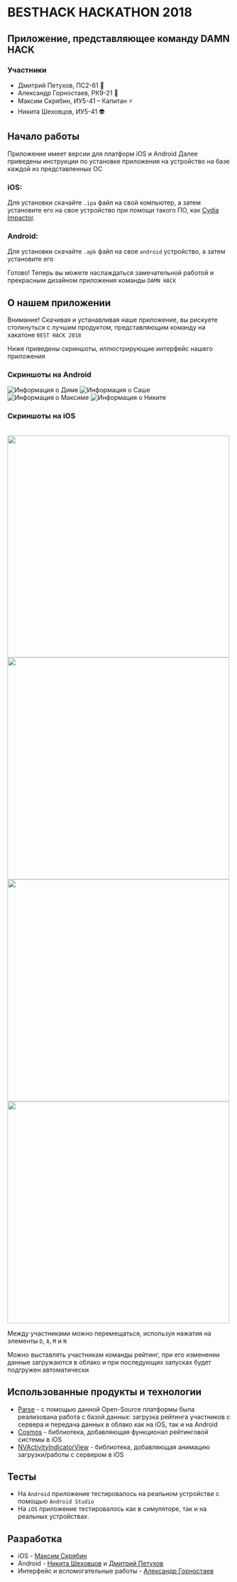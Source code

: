 # BESTHACK HACKATHON 2018
## Приложение, представляющее команду DAMN HACK
### Участники
* Дмитрий Петухов, ПС2-61 :new_moon_with_face:
* Александр Горностаев, РК9-21 :dog:
* Максим Скрябин, ИУ5-41  – Капитан :zap:
* Никита Шеховцов, ИУ5-41 :alien:


## Начало работы
Приложение имеет версии для платформ iOS и Android
Далее приведены инструкции по установке приложения на устройство на базе каждой из представленных ОС
### iOS:
Для установки скачайте `.ipa` файл на свой компьютер, а затем установите его на свое устройство при помощи такого ПО, как [Cydia Impactor](http://www.cydiaimpactor.com).
### Android:
Для установки скачайте `.apk` файл на свое `android` устройство, а затем установите его

Готово! Теперь вы можете наслаждаться замечательной работой и прекрасным дизайном приложения команды ```DAMN HACK```

## О нашем приложении
Внимание! Скачивая и устанавливая наше приложение, вы рискуете столкнуться с лучшим продуктом, представляющим команду на хакатоне ```BEST HACK 2018``` 

Ниже приведены скриншоты, иллюстрирующие интерфейс нашего приложения

### Скриншоты на Android
![Информация о Диме](Скриншоты/android_d.png "") ![Информация о Саше](Скриншоты/android_a.png "")
![Информация о Максиме](Скриншоты/android_m.png "") ![Информация о Никите](Скриншоты/android_n.png "")

### Скриншоты на iOS
<br>
<img height="500" src="https://github.com/moridaffy/hackathon2018/blob/master/Скриншоты/ios_d.png?" /> <img height="500" src="https://github.com/moridaffy/hackathon2018/blob/master/Скриншоты/ios_a.png?" />
<br>
<img height="500" src="https://github.com/moridaffy/hackathon2018/blob/master/Скриншоты/ios_m.png?" /> <img height="500" src="https://github.com/moridaffy/hackathon2018/blob/master/Скриншоты/ios_n.png?" />

Между участниками можно перемещаться, используя нажатия на элементы `D`, `A`, `M` и `N`

Можно выставлять участникам команды рейтинг, при его изменении данные загружаются в облако и при последующих запусках будет подгружен автоматически

## Использованные продукты и технологии
- [Parse](http://parseplatform.org/) - с помощью данной Open-Source платформы была реализована работа с базой данных: загрузка рейтинга участников с сервера и передача данных в облако как на iOS, так и на Android
- [Cosmos](https://github.com/evgenyneu/Cosmos) - библиотека, добавляющая функционал рейтинговой системы в iOS
- [NVActivityIndicatorView](https://github.com/ninjaprox/NVActivityIndicatorView) - библиотека, добавляющая анимацию загрузки/работы с сервером в iOS


## Тесты
- На `Android` приложение тестировалось на реальном устройстве с помощью `Android Studio`
- На `iOS` приложение тестировалось как в симуляторе, так и на реальных устройствах.

## Разработка

- iOS - [Максим Скрябин](http://vk.com/morimax)
- Android - [Никита Шеховцов](https://vk.com/nikita.shekhovtsov) и [Дмитрий Петухов](https://vk.com/petukhovd)
- Интерфейс и вспомогательные работы - [Александр Горностаев](https://vk.com/id106779437)



